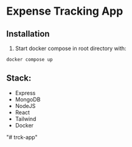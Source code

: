 # Expense Tracking App



## Installation

1. Start docker compose in root directory with:

```
docker compose up
```






## Stack: 
- Express
- MongoDB
- NodeJS
- React
- Tailwind
- Docker

"# trck-app" 
